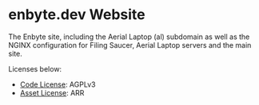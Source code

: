 # enbyte.dev Website
The Enbyte site, including the Aerial Laptop (al) subdomain as well as the NGINX configuration for Filing Saucer, Aerial Laptop servers and the main site.

Licenses below:
- [Code License](CODE-LICENSE): AGPLv3
- [Asset License](ASSET-LICENSE): ARR

